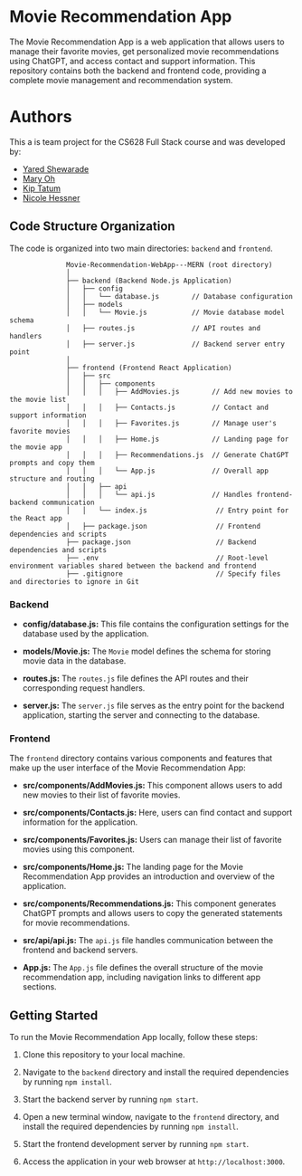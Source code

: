 # Movie Recommendation App

The Movie Recommendation App is a web application that allows users to manage their favorite movies, get personalized movie recommendations using ChatGPT, and access contact and support information. This repository contains both the backend and frontend code, providing a complete movie management and recommendation system.

# Authors

This a is team project for the CS628 Full Stack course and was developed by:

- [Yared Shewarade](https://github.com/yared-shewarade)
- [Mary Oh](https://github.com/maryoohhh)
- [Kip Tatum](https://github.com/KipTatumRepo)
- [Nicole Hessner](https://github.com/CityUhessnern)

## Code Structure Organization

The code is organized into two main directories: `backend` and `frontend`.

                  Movie-Recommendation-WebApp---MERN (root directory)
                  │
                  ├── backend (Backend Node.js Application)
                  │   ├── config
                  │   │   └── database.js        // Database configuration
                  │   ├── models
                  │   │   └── Movie.js           // Movie database model schema
                  │   ├── routes.js              // API routes and handlers
                  │   ├── server.js              // Backend server entry point
                  │
                  ├── frontend (Frontend React Application)
                  │   ├── src
                  │   │   ├── components
                  │   │   │   ├── AddMovies.js        // Add new movies to the movie list
                  │   │   │   ├── Contacts.js         // Contact and support information
                  │   │   │   ├── Favorites.js        // Manage user's favorite movies
                  │   │   │   ├── Home.js             // Landing page for the movie app
                  │   │   │   ├── Recommendations.js  // Generate ChatGPT prompts and copy them
                  │   │   │   └── App.js              // Overall app structure and routing
                  │   │   ├── api
                  │   │   │   └── api.js              // Handles frontend-backend communication
                  │   │   └── index.js                 // Entry point for the React app
                  │   ├── package.json                 // Frontend dependencies and scripts
                  ├── package.json                     // Backend dependencies and scripts
                  ├── .env                             // Root-level environment variables shared between the backend and frontend
                  ├── .gitignore                       // Specify files and directories to ignore in Git

### Backend

- **config/database.js:** This file contains the configuration settings for the database used by the application.

- **models/Movie.js:** The `Movie` model defines the schema for storing movie data in the database.

- **routes.js:** The `routes.js` file defines the API routes and their corresponding request handlers.

- **server.js:** The `server.js` file serves as the entry point for the backend application, starting the server and connecting to the database.

### Frontend

The `frontend` directory contains various components and features that make up the user interface of the Movie Recommendation App:

- **src/components/AddMovies.js:** This component allows users to add new movies to their list of favorite movies.

- **src/components/Contacts.js:** Here, users can find contact and support information for the application.

- **src/components/Favorites.js:** Users can manage their list of favorite movies using this component.

- **src/components/Home.js:** The landing page for the Movie Recommendation App provides an introduction and overview of the application.

- **src/components/Recommendations.js:** This component generates ChatGPT prompts and allows users to copy the generated statements for movie recommendations.

- **src/api/api.js:** The `api.js` file handles communication between the frontend and backend servers.

- **App.js:** The `App.js` file defines the overall structure of the movie recommendation app, including navigation links to different app sections.

## Getting Started

To run the Movie Recommendation App locally, follow these steps:

1. Clone this repository to your local machine.

2. Navigate to the `backend` directory and install the required dependencies by running `npm install`.

3. Start the backend server by running `npm start`.

4. Open a new terminal window, navigate to the `frontend` directory, and install the required dependencies by running `npm install`.

5. Start the frontend development server by running `npm start`.

6. Access the application in your web browser at `http://localhost:3000`.
